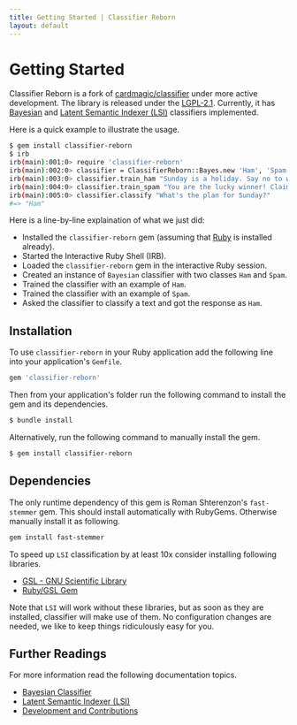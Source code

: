 ```yaml
---
title: Getting Started | Classifier Reborn
layout: default
---
```


# Getting Started

Classifier Reborn is a fork of [cardmagic/classifier](https://github.com/cardmagic/classifier) under more active development.
The library is released under the [LGPL-2.1](https://github.com/jekyll/classifier-reborn/blob/master/LICENSE).
Currently, it has [Bayesian](https://en.wikipedia.org/wiki/Naive_Bayes_classifier) and [Latent Semantic Indexer (LSI)](https://en.wikipedia.org/wiki/Latent_semantic_analysis) classifiers implemented.

Here is a quick example to illustrate the usage.

```bash
$ gem install classifier-reborn
$ irb
irb(main):001:0> require 'classifier-reborn'
irb(main):002:0> classifier = ClassifierReborn::Bayes.new 'Ham', 'Spam'
irb(main):003:0> classifier.train_ham "Sunday is a holiday. Say no to work on Sunday!"
irb(main):004:0> classifier.train_spam "You are the lucky winner! Claim your holiday prize."
irb(main):005:0> classifier.classify "What's the plan for Sunday?"
#=> "Ham"
```

Here is a line-by-line explaination of what we just did:

* Installed the `classifier-reborn` gem (assuming that [Ruby](https://www.ruby-lang.org/en/) is installed already).
* Started the Interactive Ruby Shell (IRB).
* Loaded the `classifier-reborn` gem in the interactive Ruby session. 
* Created an instance of `Bayesian` classifier with two classes `Ham` and `Spam`.
* Trained the classifier with an example of `Ham`.
* Trained the classifier with an example of `Spam`.
* Asked the classifier to classify a text and got the response as `Ham`.

## Installation

To use `classifier-reborn` in your Ruby application add the following line into your application's `Gemfile`.

```ruby
gem 'classifier-reborn'
```

Then from your application's folder run the following command to install the gem and its dependencies.

```bash
$ bundle install
```

Alternatively, run the following command to manually install the gem.

```bash
$ gem install classifier-reborn
```

## Dependencies

The only runtime dependency of this gem is Roman Shterenzon's `fast-stemmer` gem. This should install automatically with RubyGems. Otherwise manually install it as following.

```bash
gem install fast-stemmer
```

To speed up `LSI` classification by at least 10x consider installing following libraries.

* [GSL - GNU Scientific Library](http://www.gnu.org/software/gsl)
* [Ruby/GSL Gem](https://rubygems.org/gems/gsl)

Note that `LSI` will work without these libraries, but as soon as they are installed, classifier will make use of them. No configuration changes are needed, we like to keep things ridiculously easy for you.

## Further Readings

For more information read the following documentation topics.

* [Bayesian Classifier](bayes)
* [Latent Semantic Indexer (LSI)](lsi)
* [Development and Contributions](development)

